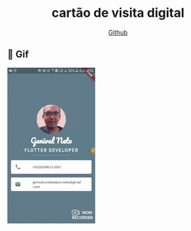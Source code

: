 <h1 align="center"> cartão de visita digital</h1>

</h1>
<p align="center">
   <a href="https://github.com/genivalc">
    </h1>Github</h1>
  </a>
</p>

## 📱 Gif #


<img alt="ExpensesTela1" title="#ExpensesTela1" src="./assets-github/imagens.gif.gif" width="200px">
